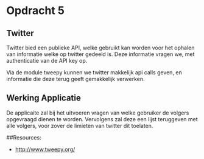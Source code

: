 # Opdracht 5

## Twitter
Twitter bied een publieke API, welke gebruikt kan worden voor het ophalen van informatie
welke op twitter gedeeld is. Deze informatie vragen we, met authenticatie van de API key op.

Via de module tweepy kunnen we twitter makkelijk api calls geven, en informatie die deze
terug geeft gemakkelijk verwerken.

## Werking Applicatie
De applicaite zal bij het uitvoeren vragen van welke gebruiker de volgers
opgevraagd dienen te worden. Vervolgens zal deze een lijst teruggeven met
alle volgers, voor zover de limieten van twitter dit toelaten.

##Resources:

- http://www.tweepy.org/
